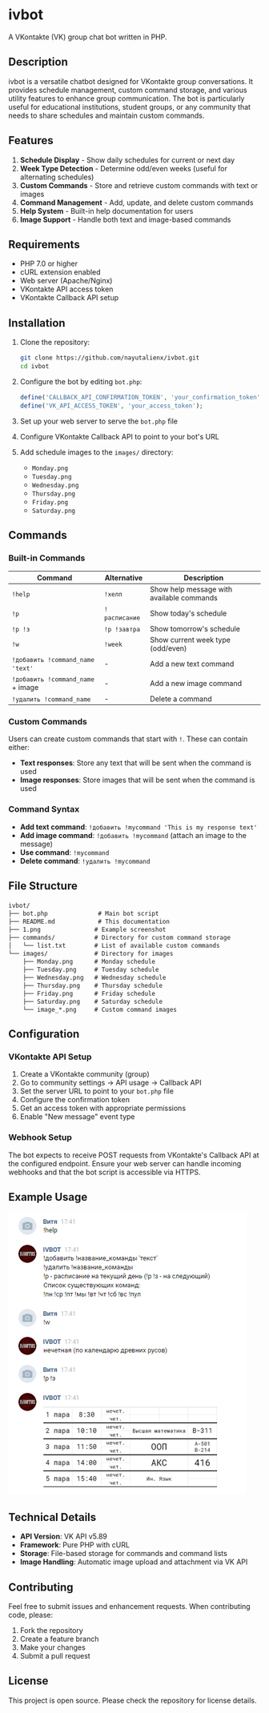 # ivbot

A VKontakte (VK) group chat bot written in PHP.

## Description

ivbot is a versatile chatbot designed for VKontakte group conversations. It provides schedule management, custom command storage, and various utility features to enhance group communication. The bot is particularly useful for educational institutions, student groups, or any community that needs to share schedules and maintain custom commands.

## Features

1. **Schedule Display** - Show daily schedules for current or next day
2. **Week Type Detection** - Determine odd/even weeks (useful for alternating schedules)
3. **Custom Commands** - Store and retrieve custom commands with text or images
4. **Command Management** - Add, update, and delete custom commands
5. **Help System** - Built-in help documentation for users
6. **Image Support** - Handle both text and image-based commands

## Requirements

- PHP 7.0 or higher
- cURL extension enabled
- Web server (Apache/Nginx)
- VKontakte API access token
- VKontakte Callback API setup

## Installation

1. Clone the repository:
   ```bash
   git clone https://github.com/nayutalienx/ivbot.git
   cd ivbot
   ```

2. Configure the bot by editing `bot.php`:
   ```php
   define('CALLBACK_API_CONFIRMATION_TOKEN', 'your_confirmation_token');
   define('VK_API_ACCESS_TOKEN', 'your_access_token');
   ```

3. Set up your web server to serve the `bot.php` file

4. Configure VKontakte Callback API to point to your bot's URL

5. Add schedule images to the `images/` directory:
   - `Monday.png`
   - `Tuesday.png` 
   - `Wednesday.png`
   - `Thursday.png`
   - `Friday.png`
   - `Saturday.png`

## Commands

### Built-in Commands

| Command | Alternative | Description |
|---------|-------------|-------------|
| `!help` | `!хелп` | Show help message with available commands |
| `!р` | `!расписание` | Show today's schedule |
| `!р !з` | `!р !завтра` | Show tomorrow's schedule |
| `!w` | `!week` | Show current week type (odd/even) |
| `!добавить !command_name 'text'` | - | Add a new text command |
| `!добавить !command_name` + image | - | Add a new image command |
| `!удалить !command_name` | - | Delete a command |

### Custom Commands

Users can create custom commands that start with `!`. These can contain either:
- **Text responses**: Store any text that will be sent when the command is used
- **Image responses**: Store images that will be sent when the command is used

### Command Syntax

- **Add text command**: `!добавить !mycommand 'This is my response text'`
- **Add image command**: `!добавить !mycommand` (attach an image to the message)
- **Use command**: `!mycommand`
- **Delete command**: `!удалить !mycommand`

## File Structure

```
ivbot/
├── bot.php              # Main bot script
├── README.md            # This documentation
├── 1.png               # Example screenshot
├── commands/           # Directory for custom command storage
│   └── list.txt        # List of available custom commands
└── images/             # Directory for images
    ├── Monday.png      # Monday schedule
    ├── Tuesday.png     # Tuesday schedule
    ├── Wednesday.png   # Wednesday schedule
    ├── Thursday.png    # Thursday schedule
    ├── Friday.png      # Friday schedule
    ├── Saturday.png    # Saturday schedule
    └── image_*.png     # Custom command images
```

## Configuration

### VKontakte API Setup

1. Create a VKontakte community (group)
2. Go to community settings → API usage → Callback API
3. Set the server URL to point to your `bot.php` file
4. Configure the confirmation token
5. Get an access token with appropriate permissions
6. Enable "New message" event type

### Webhook Setup

The bot expects to receive POST requests from VKontakte's Callback API at the configured endpoint. Ensure your web server can handle incoming webhooks and that the bot script is accessible via HTTPS.

## Example Usage

<img src="https://github.com/nayutalienx/ivbot/blob/master/1.png" alt="ivbot" border="0">

## Technical Details

- **API Version**: VK API v5.89
- **Framework**: Pure PHP with cURL
- **Storage**: File-based storage for commands and command lists
- **Image Handling**: Automatic image upload and attachment via VK API

## Contributing

Feel free to submit issues and enhancement requests. When contributing code, please:

1. Fork the repository
2. Create a feature branch
3. Make your changes
4. Submit a pull request

## License

This project is open source. Please check the repository for license details.
